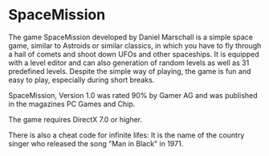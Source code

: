 
# SpaceMission

The game SpaceMission developed by Daniel Marschall is a simple space game, similar to Astroids or similar classics, in which you have to fly through a hail of comets and shoot down UFOs and other spaceships. It is equipped with a level editor and can also generation of random levels as well as 31 predefined levels. Despite the simple way of playing, the game is fun and easy to play, especially during short breaks.

SpaceMission, Version 1.0 was rated 90% by Gamer AG and was published in the magazines PC Games and Chip.

The game requires DirectX 7.0 or higher.

There is also a cheat code for infinite lifes: It is the name of the country singer who released the song "Man in Black" in 1971.
